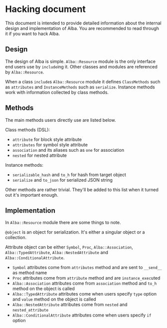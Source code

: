 # Hacking document

This document is intended to provide detailed information about the internal design and implementation of Alba. You are recommended to read through it if you want to hack Alba.

## Design

The design of Alba is simple. `Alba::Resource` module is the only interface end users use by `include`ing it. Other classes and modules are referenced by `Alba::Resource`.

When a class `include`s `Alba::Resource` module it defines `ClassMethods` such as `attributes` and `InstanceMethods` such as `serialize`. Instance methods work with information collected by class methods.

## Methods

The main methods users directly use are listed below.

Class methods (DSL):

* `attribute` for block style attribute
* `attributes` for symbol style attribute
* `association` and its aliases such as `one` for association
* `nested` for nested attribute

Instance methods:

* `serializable_hash` and `to_h` for hash from target object
* `serialize` and `to_json` for serialized JSON string

Other methods are rather trivial. They'll be added to this list when it turned out it's important enough.

## Implementation

In `Alba::Resource` module there are some things to note.

`@object` is an object for serialization. It's either a singular object or a collection.

Attribute object can be either `Symbol`, `Proc`, `Alba::Association`, `Alba::TypedAttribute`, `Alba::NestedAttribute` and `Alba::ConditionalAttribute`.

* `Symbol` attributes come from `attributes` method and are sent to `__send__` as method name
* `Proc` attributes come from `attribute` method and are `instance_exec`uted
* `Alba::Association` attributes come from `association` method and `to_h` method on the object is called
* `Alba::TypedAttribute` attributes come when users specify `type` option and `value` method on the object is called
* `Alba::NestedAttribute` attributes come from `nested` and `nested_attribute`
* `Alba::ConditionalAttribute` attributes come when users specify `if` option

